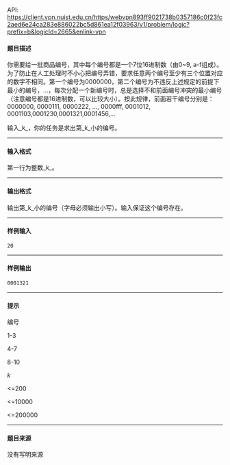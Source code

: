 API: https://client.vpn.nuist.edu.cn/https/webvpn893ff9021738b0357186c0f23fc2aed6e24ca283e886022bc5d861ea12f03963/v1/problem/logic?prefix=b&logicId=2665&enlink-vpn

#### 题目描述

你需要给一批商品编号，其中每个编号都是一个7位16进制数（由0~9, a-f组成）。为了防止在人工处理时不小心把编号弄错，要求任意两个编号至少有三个位置对应的数字不相同。第一个编号为0000000，第二个编号为不违反上述规定的前提下最小的编号，…，每次分配一个新编号时，总是选择不和前面编号冲突的最小编号（注意编号都是16进制数，可以比较大小）。按此规律，前面若干编号分别是：0000000, 0000111, 0000222, …, 0000fff, 0001012, 0001103,0001230,0001321,0001456,…

输入_k_，你的任务是求出第_k_小的编号。

---

#### 输入格式

第一行为整数_k_。

---

#### 输出格式

输出第_k_小的编号（字母必须输出小写）。输入保证这个编号存在。

---

#### 样例输入
```
20	
```

---

#### 样例输出
```
0001321
```

---

#### 提示

编号

1-3

4-7

8-10

_k_

<=200

<=10000

<=200000

---

#### 题目来源

没有写明来源